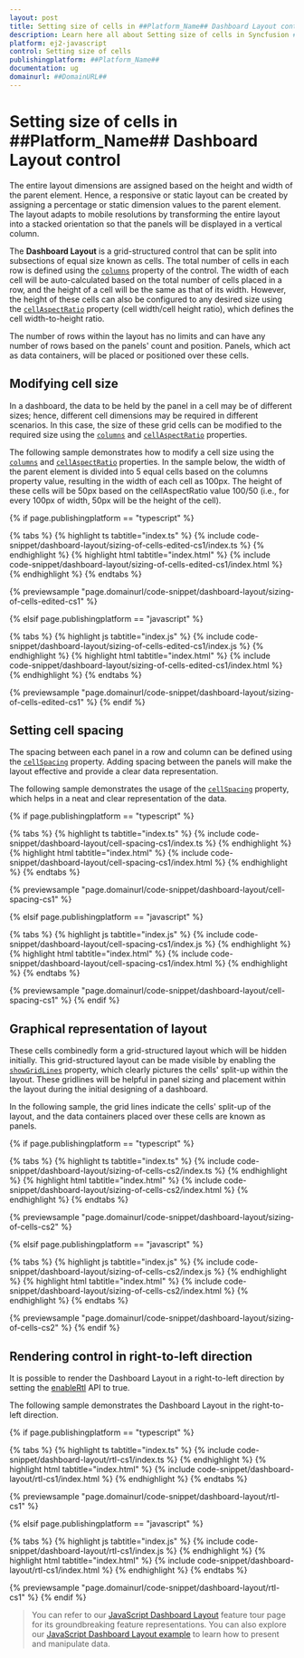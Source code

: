 ```yaml
---
layout: post
title: Setting size of cells in ##Platform_Name## Dashboard Layout control | Syncfusion
description: Learn here all about Setting size of cells in Syncfusion ##Platform_Name## Dashboard Layout control of Syncfusion Essential JS 2 and more.
platform: ej2-javascript
control: Setting size of cells
publishingplatform: ##Platform_Name##
documentation: ug
domainurl: ##DomainURL##
---
```


# Setting size of cells in ##Platform_Name## Dashboard Layout control

The entire layout dimensions are assigned based on the height and width of the parent element. Hence, a responsive or static layout can be created by assigning a percentage or static dimension values to the parent element. The layout adapts to mobile resolutions by transforming the entire layout into a stacked orientation so that the panels will be displayed in a vertical column.

The **Dashboard Layout** is a grid-structured control that can be split into subsections of equal size known as cells. The total number of cells in each row is defined using the [`columns`](../api/dashboard-layout/#columns) property of the control. The width of each cell will be auto-calculated based on the total number of cells placed in a row, and the height of a cell will be the same as that of its width. However, the height of these cells can also be configured to any desired size using the [`cellAspectRatio`](../api/dashboard-layout/#cellaspectratio) property (cell width/cell height ratio), which defines the cell width-to-height ratio.

The number of rows within the layout has no limits and can have any number of rows based on the panels' count and position. Panels, which act as data containers, will be placed or positioned over these cells.

## Modifying cell size

In a dashboard, the data to be held by the panel in a cell may be of different sizes; hence, different cell dimensions may be required in different scenarios. In this case, the size of these grid cells can be modified to the required size using the [`columns`](../api/dashboard-layout/#columns) and [`cellAspectRatio`](../api/dashboard-layout/#cellaspectratio) properties.

The following sample demonstrates how to modify a cell size using the [`columns`](../api/dashboard-layout/#columns) and [`cellAspectRatio`](../api/dashboard-layout/#cellaspectratio) properties. In the sample below, the width of the parent element is divided into 5 equal cells based on the columns property value, resulting in the width of each cell as 100px. The height of these cells will be 50px based on the cellAspectRatio value 100/50 (i.e., for every 100px of width, 50px will be the height of the cell).

{% if page.publishingplatform == "typescript" %}

 {% tabs %}
{% highlight ts tabtitle="index.ts" %}
{% include code-snippet/dashboard-layout/sizing-of-cells-edited-cs1/index.ts %}
{% endhighlight %}
{% highlight html tabtitle="index.html" %}
{% include code-snippet/dashboard-layout/sizing-of-cells-edited-cs1/index.html %}
{% endhighlight %}
{% endtabs %}
        
{% previewsample "page.domainurl/code-snippet/dashboard-layout/sizing-of-cells-edited-cs1" %}

{% elsif page.publishingplatform == "javascript" %}

{% tabs %}
{% highlight js tabtitle="index.js" %}
{% include code-snippet/dashboard-layout/sizing-of-cells-edited-cs1/index.js %}
{% endhighlight %}
{% highlight html tabtitle="index.html" %}
{% include code-snippet/dashboard-layout/sizing-of-cells-edited-cs1/index.html %}
{% endhighlight %}
{% endtabs %}

{% previewsample "page.domainurl/code-snippet/dashboard-layout/sizing-of-cells-edited-cs1" %}
{% endif %}

## Setting cell spacing

The spacing between each panel in a row and column can be defined using the [`cellSpacing`](../api/dashboard-layout/#cellspacing) property. Adding spacing between the panels will make the layout effective and provide a clear data representation.

The following sample demonstrates the usage of the [`cellSpacing`](../api/dashboard-layout/#cellspacing) property, which helps in a neat and clear representation of the data.

{% if page.publishingplatform == "typescript" %}

 {% tabs %}
{% highlight ts tabtitle="index.ts" %}
{% include code-snippet/dashboard-layout/cell-spacing-cs1/index.ts %}
{% endhighlight %}
{% highlight html tabtitle="index.html" %}
{% include code-snippet/dashboard-layout/cell-spacing-cs1/index.html %}
{% endhighlight %}
{% endtabs %}
        
{% previewsample "page.domainurl/code-snippet/dashboard-layout/cell-spacing-cs1" %}

{% elsif page.publishingplatform == "javascript" %}

{% tabs %}
{% highlight js tabtitle="index.js" %}
{% include code-snippet/dashboard-layout/cell-spacing-cs1/index.js %}
{% endhighlight %}
{% highlight html tabtitle="index.html" %}
{% include code-snippet/dashboard-layout/cell-spacing-cs1/index.html %}
{% endhighlight %}
{% endtabs %}

{% previewsample "page.domainurl/code-snippet/dashboard-layout/cell-spacing-cs1" %}
{% endif %}

## Graphical representation of layout

These cells combinedly form a grid-structured layout which will be hidden initially. This grid-structured layout can be made visible by enabling the [`showGridLines`](../api/dashboard-layout/#showgridlines) property, which clearly pictures the cells' split-up within the layout. These gridlines will be helpful in panel sizing and placement within the layout during the initial designing of a dashboard.

In the following sample, the grid lines indicate the cells' split-up of the layout, and the data containers placed over these cells are known as panels.

{% if page.publishingplatform == "typescript" %}

 {% tabs %}
{% highlight ts tabtitle="index.ts" %}
{% include code-snippet/dashboard-layout/sizing-of-cells-cs2/index.ts %}
{% endhighlight %}
{% highlight html tabtitle="index.html" %}
{% include code-snippet/dashboard-layout/sizing-of-cells-cs2/index.html %}
{% endhighlight %}
{% endtabs %}
        
{% previewsample "page.domainurl/code-snippet/dashboard-layout/sizing-of-cells-cs2" %}

{% elsif page.publishingplatform == "javascript" %}

{% tabs %}
{% highlight js tabtitle="index.js" %}
{% include code-snippet/dashboard-layout/sizing-of-cells-cs2/index.js %}
{% endhighlight %}
{% highlight html tabtitle="index.html" %}
{% include code-snippet/dashboard-layout/sizing-of-cells-cs2/index.html %}
{% endhighlight %}
{% endtabs %}

{% previewsample "page.domainurl/code-snippet/dashboard-layout/sizing-of-cells-cs2" %}
{% endif %}

## Rendering control in right-to-left direction

It is possible to render the Dashboard Layout in a right-to-left direction by setting the [enableRtl](../api/dashboard-layout/#enablertl) API to true.

The following sample demonstrates the Dashboard Layout in the right-to-left direction.

{% if page.publishingplatform == "typescript" %}

 {% tabs %}
{% highlight ts tabtitle="index.ts" %}
{% include code-snippet/dashboard-layout/rtl-cs1/index.ts %}
{% endhighlight %}
{% highlight html tabtitle="index.html" %}
{% include code-snippet/dashboard-layout/rtl-cs1/index.html %}
{% endhighlight %}
{% endtabs %}
        
{% previewsample "page.domainurl/code-snippet/dashboard-layout/rtl-cs1" %}

{% elsif page.publishingplatform == "javascript" %}

{% tabs %}
{% highlight js tabtitle="index.js" %}
{% include code-snippet/dashboard-layout/rtl-cs1/index.js %}
{% endhighlight %}
{% highlight html tabtitle="index.html" %}
{% include code-snippet/dashboard-layout/rtl-cs1/index.html %}
{% endhighlight %}
{% endtabs %}

{% previewsample "page.domainurl/code-snippet/dashboard-layout/rtl-cs1" %}
{% endif %}

> You can refer to our [JavaScript Dashboard Layout](https://www.syncfusion.com/javascript-ui-controls/js-dashboard-layout) feature tour page for its groundbreaking feature representations. You can also explore our [JavaScript Dashboard Layout example](https://ej2.syncfusion.com/demos/#/material/dashboard-layout/default.html) to learn how to present and manipulate data.